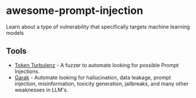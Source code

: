 # awesome-prompt-injection

Learn about a type of vulnerability that specifically targets machine learning models

## Tools

- [Token Turbulenz](https://github.com/wunderwuzzi23/token-turbulenz) - A fuzzer to automate looking for possible Prompt Injections.
- [Garak](https://github.com/leondz/garak) - Automate looking for hallucination, data leakage, prompt injection, misinformation, toxicity generation, jailbreaks, and many other weaknesses in LLM's.
